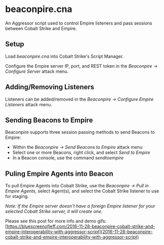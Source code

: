 # beaconpire.cna

An Aggressor script used to control Empire listeners and pass sessions between Cobalt Strike and Empire.

## Setup

Load *beaconpire.cna* into Cobalt Strike's Script Manager. 

Configure the Empire server IP, port, and REST token in the *Beaconpire -> Configure Server* attack menu. 


## Adding/Removing Listeners

Listeners can be added/removed in the *Beaconpire -> Configure Empire Listeners* attack menu.

## Sending Beacons to Empire

Beaconpire supports three session passing methods to send Beacons to Empire:

* Within the *Beaconpire -> Send Beacons to Empire* attack menu
* Select one or more Beacons, right click, and select *Send to Empire*
* In a Beacon console, use the command *sendtoempire*

## Puling Empire Agents into Beacon

To pull Empire Agents into Cobalt Strike, use the *Beaconpire -> Pull in Empire Agents*, select Agent(s), and select the Cobalt Strike listener to use for staging. 

*Note: If the Empire server doesn't have a foreign Empire listener for your selected Cobalt Strike server, it will create one.*

Please see this post for more info and demo gifs:
[https://bluescreenofjeff.com/2016-11-28-beaconpire-cobalt-strike-and-empire-interoperability-with-aggressor-script](2016-11-28-beaconpire-cobalt-strike-and-empire-interoperability-with-aggressor-script)